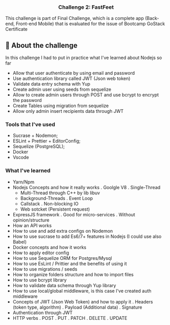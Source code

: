 <h3 align="center">
  Challenge 2: FastFeet
</h3>

<p>
This challenge is part of Final Challenge, which is a complete app (Back-end, Front-end Mobile) that is evaluated for the issue of Bootcamp GoStack Certificate
</p>

## :rocket: About the challenge

In this challenge I had to put in practice what I've learned about Nodejs so far<br>

- Allow that user authenticate by using email and password
- Use authentication library called JWT (Json web token)
- Validate data entry schema with Yup
- Create admin user using seeds from sequelize
- Allow to create admin users through POST and use bcrypt to encrypt the password
- Create Tables using migration from sequelize
- Allow only admin insert recipients data through JWT

### **Tools that I've used**

- Sucrase + Nodemon;
- ESLint + Prettier + EditorConfig;
- Sequelize (PostgreSQL);
- Docker
- Vscode

### **What I've learned**

- Yarn/Npm
- Nodejs Concepts and how it really works
 . Goolgle V8
 . Single-Thread
  - Multi-Thread through	C++ by lib libuv
  - Background-Threads
 . Event Loop
  - Callstack
 . Non-blocking IO
  - Web sotcket (Persistent request)
- ExpressJS framework
 . Good for micro-services
 . Without opinion/structure
- How an API works
- How to use and add extra configs on Nodemon
- How to use sucrase to add Es6/7+ features in Nodejs (I could use also Babel)
- Docker concepts and how it works
- How to apply editor config
- How to use Sequelize ORM for Postgres/Mysql
- How to use EsLint / Prittier and the benefits of using it
- How to use migrations / seeds
- How to organize folders structure and how to import files
- How to use bcrypt library
- How to validate data schema through Yup library
- How to use local/global middleware, is this case I've created auth middleware
- Concepts of JWT (Json Web Token) and how to apply it
 . Headers (token type, algorithm)
 . Payload (Additional data)
 . Signature
- Authentication through JWT
- HTTP verbs
 . POST
 . PUT
 . PATCH
 . DELETE
 . UPDATE
